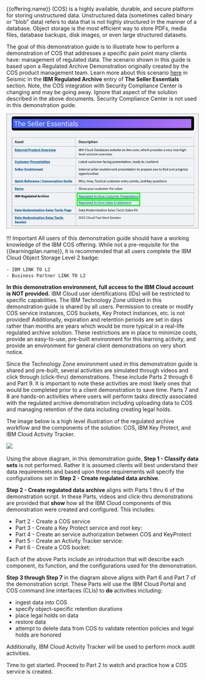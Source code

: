 {{offering.name}} (COS) is a highly available, durable, and secure platform for storing unstructured data. Unstructured data (sometimes called binary or "blob" data) refers to data that is not highly structured in the manner of a database. Object storage is the most efficient way to store PDFs, media files, database backups, disk images, or even large structured datasets.

The goal of this demonstration guide is to illustrate how to perform a demonstration of COS that addresses a specific pain point many clients have: management of regulated data. The scenario shown in this guide is based upon a Regulated Archive Demonstration originally created by the COS product management team. Learn more about this scenario <a href="https://ibm.seismic.com/Link/Content/DCGCjHR8Jp2GqGTM3bc3bcR3P4Wd" target="_blank">here</a> in Seismic in the **IBM Regulated Archive** entry of **The Seller Essentials** section. Note, the COS integration with Security Compliance Center is changing and may be going away. Ignore that aspect of the solution described in the above documents. Security Compliance Center is not used in this demonstration guide.

![](_attachments/COS-rg-seismic.png)

!!! Important
    All users of this demonstration guide should have a working knowledge of the IBM COS offering. While not a pre-requisite for the {{learningplan.name}}, it is recommended that all users complete the IBM Cloud Object Storage Level 2 badge:

    - IBM LINK TO L2
    - Business Partner LINK TO L2

**In this demonstration environment, full access to the IBM Cloud account is NOT provided.** IBM Cloud user identifications (IDs) will be restricted to specific capabilities. The IBM Technology Zone utilized in this demonstration guide is shared by all users. Permission to create or modify COS service instances, COS buckets, Key Protect instances, etc. is not provided! Additionally, expiration and retention periods are set in days rather than months are years which would be more typical in a real-life regulated archive solution. These restrictions are in place to minimize costs, provide an easy-to-use, pre-built environment for this learning activity, and provide an environment for general client demonstrations on very short notice.

Since the Technology Zone environment used in this demonstration guide is shared and pre-built, several activities are simulated through videos and click through (click-thru) demonstrations. These include Parts 2 through 6 and Part 9. It is important to note these activities are most likely ones that would be completed prior to a client demonstration to save time. Parts 7 and 8 are hands-on activities where users will perform tasks directly associated with the regulated archive demonstration including uploading data to COS and managing retention of the data including creating legal holds.

The image below is a high level illustration of the regulated archive workflow and the components of the solution: COS, IBM Key Protect, and IBM Cloud Activity Tracker.

![](_attachments/COSL3-architecture.png)

Using the above diagram, in this demonstration guide, **Step 1 - Classify data sets** is not performed. Rather it is assumed clients will best understand their data requirements and based upon those requirements will specify the configurations set in **Step 2 - Create regulated data archive**.

**Step 2 - Create regulated data archive** aligns with Parts 1 thru 6 of the demonstration script. In these Parts, videos and click-thru demonstrations are provided that **show** how all the IBM Cloud components of this demonstration were created and configured. This includes:

- Part 2 - Create a COS service
- Part 3 - Create a Key Protect service and root key:
- Part 4 - Create an service authorization between COS and KeyProtect
- Part 5 - Create an Activity Tracker service:
- Part 6 - Create a COS bucket:

Each of the above Parts include an introduction that will describe each component, its function, and the configurations used for the demonstration.

**Step 3 through Step 7** in the diagram above aligns with Part 6 and Part 7 of the demonstration script. These Parts will use the IBM Cloud Portal and COS command line interfaces (CLIs) to **do** activities including:

- ingest data into COS
- specify object-specific retention durations
- place legal holds on data
- restore data
- attempt to delete data from COS to validate retention policies and legal holds are honored

Additionally, IBM Cloud Activity Tracker will be used to perform mock audit activities.

Time to get started. Proceed to Part 2 to watch and practice how a COS service is created.
